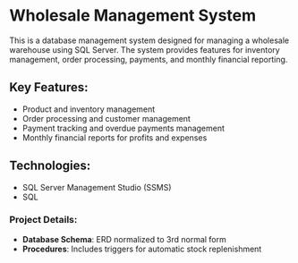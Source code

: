# Wholesale Management System

This is a database management system designed for managing a wholesale warehouse using SQL Server. The system provides features for inventory management, order processing, payments, and monthly financial reporting.

## Key Features:
- Product and inventory management
- Order processing and customer management
- Payment tracking and overdue payments management
- Monthly financial reports for profits and expenses

## Technologies:
- SQL Server Management Studio (SSMS)
- SQL

### Project Details:
- **Database Schema**: ERD normalized to 3rd normal form
- **Procedures**: Includes triggers for automatic stock replenishment
